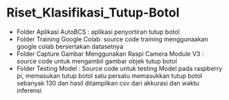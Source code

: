 # Riset_Klasifikasi_Tutup-Botol


- Folder Aplikasi AutoBCS : aplikasi penyortiran tutup botol
- Folder Training Google Colab: source code training menggunaakan google colab bersertakan datasetnya
- Folder Capture Gambar Menggunakan Raspi Camera Module V3 : source code untuk mengambil gambar objek tutup botol
- Folder Testing Model : Source code untuk testing Model pada raspberry pi, memasukan tutup botol satu persatu memasukkan tutup botol sebanyak 130 dan hasil ditampilkan csv dari akkurasi dan waktu inferensi 
